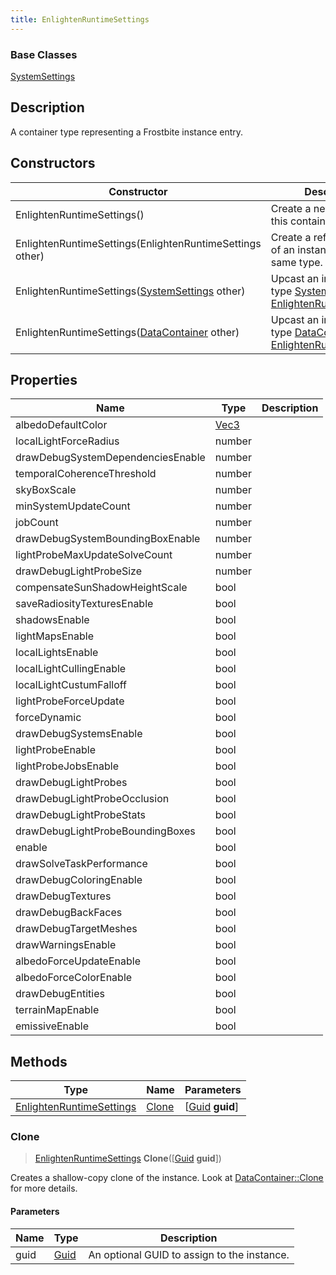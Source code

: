 ```yaml
---
title: EnlightenRuntimeSettings
---
```

### Base Classes

[SystemSettings](SystemSettings)

## Description

A container type representing a Frostbite instance entry.

## Constructors

| Constructor                                                                         | Description                                                                                                                             |
| ----------------------------------------------------------------------------------- | --------------------------------------------------------------------------------------------------------------------------------------- |
| EnlightenRuntimeSettings()                                                          | Create a new instance of this container type.                                                                                           |
| EnlightenRuntimeSettings(EnlightenRuntimeSettings other)                            | Create a reference copy of an instance of the same type.                                                                                |
| EnlightenRuntimeSettings([SystemSettings](SystemSettings) other)                    | Upcast an instance of type [SystemSettings](SystemSettings) to [EnlightenRuntimeSettings](EnlightenRuntimeSettings).                    |
| EnlightenRuntimeSettings([DataContainer](/vext/ref/shared/class/datacontainer) other) | Upcast an instance of type [DataContainer](/vext/ref/shared/class/datacontainer) to [EnlightenRuntimeSettings](EnlightenRuntimeSettings). |

## Properties

| Name                              | Type                              | Description |
| --------------------------------- | --------------------------------- | ----------- |
| albedoDefaultColor                | [Vec3](/vext/ref/shared/class/Vec3) |             |
| localLightForceRadius             | number                            |             |
| drawDebugSystemDependenciesEnable | number                            |             |
| temporalCoherenceThreshold        | number                            |             |
| skyBoxScale                       | number                            |             |
| minSystemUpdateCount              | number                            |             |
| jobCount                          | number                            |             |
| drawDebugSystemBoundingBoxEnable  | number                            |             |
| lightProbeMaxUpdateSolveCount     | number                            |             |
| drawDebugLightProbeSize           | number                            |             |
| compensateSunShadowHeightScale    | bool                              |             |
| saveRadiosityTexturesEnable       | bool                              |             |
| shadowsEnable                     | bool                              |             |
| lightMapsEnable                   | bool                              |             |
| localLightsEnable                 | bool                              |             |
| localLightCullingEnable           | bool                              |             |
| localLightCustumFalloff           | bool                              |             |
| lightProbeForceUpdate             | bool                              |             |
| forceDynamic                      | bool                              |             |
| drawDebugSystemsEnable            | bool                              |             |
| lightProbeEnable                  | bool                              |             |
| lightProbeJobsEnable              | bool                              |             |
| drawDebugLightProbes              | bool                              |             |
| drawDebugLightProbeOcclusion      | bool                              |             |
| drawDebugLightProbeStats          | bool                              |             |
| drawDebugLightProbeBoundingBoxes  | bool                              |             |
| enable                            | bool                              |             |
| drawSolveTaskPerformance          | bool                              |             |
| drawDebugColoringEnable           | bool                              |             |
| drawDebugTextures                 | bool                              |             |
| drawDebugBackFaces                | bool                              |             |
| drawDebugTargetMeshes             | bool                              |             |
| drawWarningsEnable                | bool                              |             |
| albedoForceUpdateEnable           | bool                              |             |
| albedoForceColorEnable            | bool                              |             |
| drawDebugEntities                 | bool                              |             |
| terrainMapEnable                  | bool                              |             |
| emissiveEnable                    | bool                              |             |

## Methods

| Type                                                 | Name            | Parameters                                     |
| ---------------------------------------------------- | --------------- | ---------------------------------------------- |
| [EnlightenRuntimeSettings](EnlightenRuntimeSettings) | [Clone](#clone) | \[[Guid](/vext/ref/shared/class/guid) **guid**\] |

### Clone

> [EnlightenRuntimeSettings](EnlightenRuntimeSettings) **Clone**(\[[Guid](/vext/ref/shared/class/guid) **guid**\])

Creates a shallow-copy clone of the instance. Look at [DataContainer::Clone](/vext/ref/shared/class/datacontainer#clone) for more details.

#### Parameters

| Name | Type         | Description                                 |
| ---- | ------------ | ------------------------------------------- |
| guid | [Guid](Guid) | An optional GUID to assign to the instance. |
